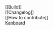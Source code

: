 [[Build]]  
[[Changelog]]  
[[How to contribute]]  
[Kanboard](https://waffle.io/inexor-game/code)  

